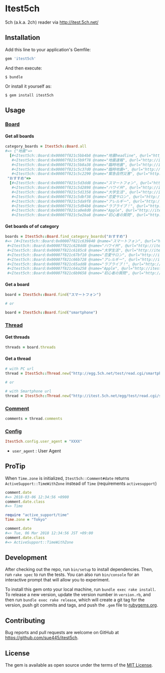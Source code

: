 # Itest5ch

5ch (a.k.a. 2ch) reader via http://itest.5ch.net/

## Installation

Add this line to your application's Gemfile:

```ruby
gem 'itest5ch'
```

And then execute:

    $ bundle

Or install it yourself as:

    $ gem install itest5ch

## Usage

### [Board](lib/itest5ch/board.rb)

#### Get all boards

```ruby
category_boards = Itest5ch::Board.all
#=> {"地震"=>
  [#<Itest5ch::Board:0x00007f821c5bb4b8 @name="地震headline", @url="http://itest.5ch.net/subback/bbynamazu">,
   #<Itest5ch::Board:0x00007f821c5b9f78 @name="地震速報", @url="http://itest.5ch.net/subback/namazuplus">,
   #<Itest5ch::Board:0x00007f821c5b8a38 @name="臨時地震", @url="http://itest.5ch.net/subback/eq">,
   #<Itest5ch::Board:0x00007f821c5c37d0 @name="臨時地震+", @url="http://itest.5ch.net/subback/eqplus">,
   #<Itest5ch::Board:0x00007f821c5c2290 @name="緊急自然災害", @url="http://itest.5ch.net/subback/lifeline">],
 "おすすめ"=>
  [#<Itest5ch::Board:0x00007f821c5d3dd8 @name="スマートフォン", @url="http://itest.5ch.net/subback/smartphone">,
   #<Itest5ch::Board:0x00007f821c5d2898 @name="ハワイ州", @url="http://itest.5ch.net/subback/hawaii">,
   #<Itest5ch::Board:0x00007f821c5d1358 @name="大学生活", @url="http://itest.5ch.net/subback/campus">,
   #<Itest5ch::Board:0x00007f821c5dbf38 @name="恋愛サロン", @url="http://itest.5ch.net/subback/lovesaloon">,
   #<Itest5ch::Board:0x00007f821c5da9f8 @name="アレルギー", @url="http://itest.5ch.net/subback/allergy">,
   #<Itest5ch::Board:0x00007f821c5d94b8 @name="ラブライブ！", @url="http://itest.5ch.net/subback/lovelive">,
   #<Itest5ch::Board:0x00007f821ca0e8d0 @name="Apple", @url="http://itest.5ch.net/subback/apple2">,
   #<Itest5ch::Board:0x00007f821c5e2ba8 @name="初心者の質問", @url="http://itest.5ch.net/subback/qa">],
```

#### Get boards of of category

```ruby
boards = Itest5ch::Board.find_category_boards("おすすめ")
#=> [#<Itest5ch::Board:0x00007f821c639840 @name="スマートフォン", @url="http://itest.5ch.net/subback/smartphone">,
 #<Itest5ch::Board:0x00007f821c628dd8 @name="ハワイ州", @url="http://itest.5ch.net/subback/hawaii">,
 #<Itest5ch::Board:0x00007f821c6185c8 @name="大学生活", @url="http://itest.5ch.net/subback/campus">,
 #<Itest5ch::Board:0x00007f821c67bf10 @name="恋愛サロン", @url="http://itest.5ch.net/subback/lovesaloon">,
 #<Itest5ch::Board:0x00007f821c66b728 @name="アレルギー", @url="http://itest.5ch.net/subback/allergy">,
 #<Itest5ch::Board:0x00007f821c65add8 @name="ラブライブ！", @url="http://itest.5ch.net/subback/lovelive">,
 #<Itest5ch::Board:0x00007f821c64a258 @name="Apple", @url="http://itest.5ch.net/subback/apple2">,
 #<Itest5ch::Board:0x00007f821c6b9658 @name="初心者の質問", @url="http://itest.5ch.net/subback/qa">]
```

#### Get a board
```ruby
board = Itest5ch::Board.find("スマートフォン")

# or

board = Itest5ch::Board.find("smartphone")
```

### [Thread](lib/itest5ch/thread.rb)
#### Get threads
```ruby
threads = board.threads
```

#### Get a thread
```ruby
# with PC url
thread = Itest5ch::Thread.new("http://egg.5ch.net/test/read.cgi/smartphone/0000000000")

# or

# with Smartphone url
thread = Itest5ch::Thread.new("http://itest.5ch.net/egg/test/read.cgi/smartphone/0000000000")
```

### [Comment](lib/itest5ch/comment.rb)
```ruby
comments = thread.comments
```

### [Config](lib/itest5ch/config.rb)
```ruby
Itest5ch.config.user_agent = "XXXX"
```

* `user_agent` : User Agent

## ProTip
When `Time.zone` is initialized, `Itest5ch::Comment#date` returns `ActiveSupport::TimeWithZone` instead of `Time` (requirements `activesupport`)

```ruby
comment.date
#=> 2018-03-06 12:34:56 +0900
comment.date.class
#=> Time
```

```ruby
require "active_support/time"
Time.zone = "Tokyo"

comment.date
#=> Tue, 06 Mar 2018 12:34:56 JST +09:00
comment.date.class
#=> ActiveSupport::TimeWithZone
```

## Development

After checking out the repo, run `bin/setup` to install dependencies. Then, run `rake spec` to run the tests. You can also run `bin/console` for an interactive prompt that will allow you to experiment.

To install this gem onto your local machine, run `bundle exec rake install`. To release a new version, update the version number in `version.rb`, and then run `bundle exec rake release`, which will create a git tag for the version, push git commits and tags, and push the `.gem` file to [rubygems.org](https://rubygems.org).

## Contributing

Bug reports and pull requests are welcome on GitHub at https://github.com/sue445/itest5ch.

## License

The gem is available as open source under the terms of the [MIT License](https://opensource.org/licenses/MIT).
